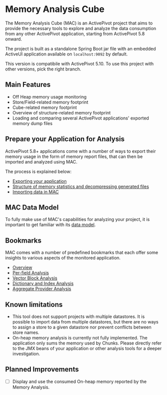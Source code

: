# Memory Analysis Cube

The Memory Analysis Cube (MAC) is an ActivePivot project that aims to provide
the necessary tools to explore and analyze the data consumption from any other
ActivePivot application, starting from ActivePivot 5.8 onward.

The project is built as a standalone Spring Boot jar file with an embedded
ActiveUI application available on `localhost:9092` by default.

This version is compatibile with ActivePivot 5.10. To use this project with other versions, pick the right branch.

## Main Features

* Off Heap memory usage monitoring 
* Store/Field-related memory footprint
* Cube-related memory footprint
* Overview of structure-related memory footprint
* Loading and comparing several ActivePivot applications' exported memory
  dump files

## Prepare your Application for Analysis

ActivePivot 5.8+ applications come with a number of ways to export their memory
usage in the form of memory report files, that can then be imported and analyzed
using MAC.

The process is explained below:

* [Exporting your application](docs/setting_up/exporting.md)
* [Structure of memory statistics and decompressing generated
  files](docs/setting_up/statistics.md)
* [Importing data in MAC](docs/setting_up/importing.md)

## MAC Data Model

To fully make use of MAC's capabilities for analyzing your project, it is
important to get familiar with its [data model](docs/data_model.md).

## Bookmarks

MAC comes with a number of predefined bookmarks that each offer some insights to
various aspects of the monitored application.

* [Overview](docs/bookmarks/overview.md)
* [Per-field Analysis](docs/bookmarks/fields.md)
* [Vector Block Analysis](docs/bookmarks/vectors.md)
* [Dictionary and Index
  Analysis](docs/bookmarks/dictionaries_indexes.md)
* [Aggregate Provider Analysis](docs/bookmarks/aggregate_providers.md)

## Known limitations

* This tool does not support projects with multiple datastores. It is possible
  to import data from multiple datastores, but there are no ways to assign a
  store to a given datastore nor prevent conflicts between store names.
* On-heap memory analysis is currently not fully implemented. The application
  only sums the memory used by Chunks. Please directly refer to the JMX beans of
  your application or other analysis tools for a deeper investigation.

## Planned Improvements

- [ ] Display and use the consumed On-heap memory reported by the Memory
  Analysis.
